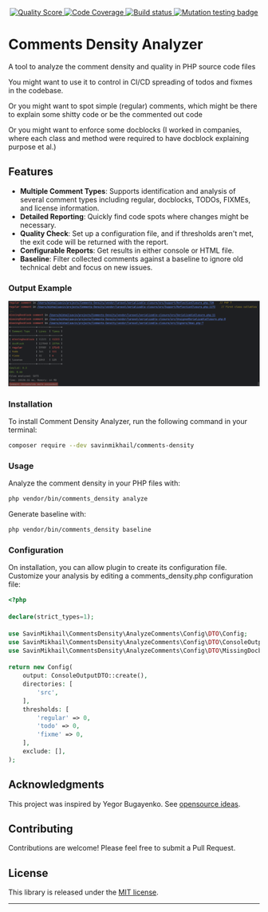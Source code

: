 <p align="center">
    <a href="https://scrutinizer-ci.com/g/savinmikhail/Comments-Density/?branch=main">
        <img src="https://scrutinizer-ci.com/g/savinmikhail/Comments-Density/badges/quality-score.png?b=main" alt="Quality Score">
    </a>
    <a href="https://scrutinizer-ci.com/g/savinmikhail/Comments-Density/?branch=main">
        <img src="https://scrutinizer-ci.com/g/savinmikhail/Comments-Density/badges/coverage.png?b=main" alt="Code Coverage">
    </a>
    <a href="https://scrutinizer-ci.com/g/savinmikhail/Comments-Density/?branch=main">
        <img src="https://scrutinizer-ci.com/g/savinmikhail/Comments-Density/badges/build.png?b=main" alt="Build status">
    </a>
    <a href="https://dashboard.stryker-mutator.io/reports/github.com/savinmikhail/Comments-Density/main">
        <img src="https://img.shields.io/endpoint?style=flat&amp;url=https%3A%2F%2Fbadge-api.stryker-mutator.io%2Fgithub.com%2Fsavinmikhail%2FComments-Density%2Fmain" alt="Mutation testing badge">
    </a>
</p>

# Comments Density Analyzer

A tool to analyze the comment density and quality in PHP source code files

You might want to use it to control in CI/CD spreading of todos and fixmes in the codebase.

Or you might want to spot simple (regular) comments, which might be there to explain some shitty code or be the commented out code

Or you might want to enforce some docblocks (I worked in companies, where each class and method were required to have docblock explaining purpose et al.)

## Features

- **Multiple Comment Types**: Supports identification and analysis of several comment types including regular, 
docblocks, TODOs, FIXMEs, and license information.
- **Detailed Reporting**: Quickly find code spots where changes might be necessary.
- **Quality Check**: Set up a configuration file, and if thresholds aren't met, the exit code will be returned with the report.
- **Configurable Reports**:  Get results in either console or HTML file.
- **Baseline**:  Filter collected comments against a baseline to ignore old technical debt and focus on new issues.

### Output Example 
![Output Example](./example_for_readme.png)

### Installation

To install Comment Density Analyzer, run the following command in your terminal:

```bash
composer require --dev savinmikhail/comments-density
```

### Usage

Analyze the comment density in your PHP files with:

```bash
php vendor/bin/comments_density analyze
```

Generate baseline with:
```bash
php vendor/bin/comments_density baseline
```

### Configuration

On installation, you can allow plugin to create its configuration file.
Customize your analysis by editing a comments_density.php configuration file:

```php
<?php

declare(strict_types=1);

use SavinMikhail\CommentsDensity\AnalyzeComments\Config\DTO\Config;
use SavinMikhail\CommentsDensity\AnalyzeComments\Config\DTO\ConsoleOutputDTO;
use SavinMikhail\CommentsDensity\AnalyzeComments\Config\DTO\MissingDocblockConfigDTO;

return new Config(
    output: ConsoleOutputDTO::create(),
    directories: [
        'src',
    ],
    thresholds: [
        'regular' => 0,
        'todo' => 0,
        'fixme' => 0,
    ],
    exclude: [],
);

```

## Acknowledgments

This project was inspired by Yegor Bugayenko. See [opensource ideas](https://gist.github.com/yegor256/5bddb12ce88a6cba44d578c567031508).

## Contributing

Contributions are welcome! Please feel free to submit a Pull Request.

## License

This library is released under the [MIT license](LICENSE).

___
    